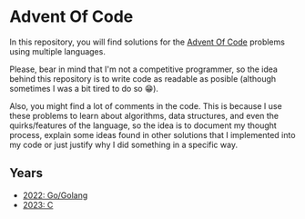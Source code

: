 # Advent Of Code

In this repository, you will find solutions for the [Advent Of Code](https://adventofcode.com/) problems using multiple languages.

Please, bear in mind that I'm not a competitive programmer, so the idea behind this repository is to write code as readable as posible (although sometimes I was a bit tired to do so :grin:).

Also, you might find a lot of comments in the code. This is because I use these problems to learn about algorithms, data structures, and even the quirks/features of the language, so the idea is to document my thought process, explain some ideas found in other solutions that I implemented into my code or just justify why I did something in a specific way.

## Years
- [2022: Go/Golang](./2022)
- [2023: C](./2023)
